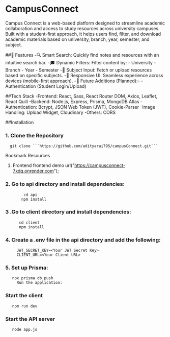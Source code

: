 # CampusConnect

Campus Connect is a web-based platform designed to streamline academic collaboration and access to study resources across university campuses. Built with a student-first approach, it helps users find, filter, and download academic materials based on university, branch, year, semester, and subject.


##🚀 Features
      -🔍 Smart Search: Quickly find notes and resources with an intuitive search bar.
      -🎓 Dynamic Filters: Filter content by:
            - University
            - Branch
       - Year
       - Semester
      -📘 Subject Input: Fetch or upload resources based on specific subjects.
      -📱 Responsive UI: Seamless experience across devices (mobile-first approach).
      -🧠 Future Additions (Planned):- 
      -Authentication (Student Login/Upload)


##Tech Stack
      -Frontend: React, Sass, React Router DOM, Axios, Leaflet, React Quill
      -Backend: Node.js, Express, Prisma, MongoDB Atlas
      -Authentication: Bcrypt, JSON Web Token (JWT), Cookie-Parser
      -Image Handling: Upload Widget, Cloudinary
      -Others: CORS

##Installation

### 1. Clone the Repository
      git clone ```https://github.com/adityarai795/campusConnect.git```

Bookmark Resources
1. Frontend
      frontend demo url("https://campusconnect-7xdq.onrender.com");

### 2. Go to api directory and install dependencies:

```     cd Easy Estate Finder 
        cd api 
       npm install
 ```
      
### 3 .Go to client directory and install dependencies:

   ```    cd Easy Estate Finder 
         cd client 
         npm install 
   ```

### 4. Create a .env file in the api directory and add the following:
```    DATABASE_URL=<Your MongoDB Atlas URL> 
     JWT_SECRET_KEY=<Your JWT Secret Key>   
     CLIENT_URL=<Your Client URL>
 ```

### 5. Set up Prisma:

 ```     cd api   
    npx prisma db push 
      Run the application:
```

### Start the client
```  cd client 
   npm run dev 
```

      
### Start the API server
```  cd api  
   node app.js 
```